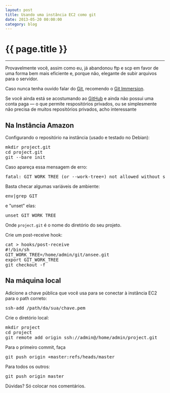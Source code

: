 ```yaml
---
layout: post
title: Usando uma instância EC2 como git
date: 2013-05-20 00:00:00
category: blog
---
```


# {{ page.title }}

---

Provavelmente você, assim como eu, já abandonou ftp e scp em favor de uma forma
bem mais eficiente e, porque não, elegante de subir arquivos para o servidor.

Caso nunca tenha ouvido falar do [Git][git], recomendo o [Git Immersion][git-immersion].

Se você ainda está se acostumando ao [GitHub][github] e ainda não possui uma conta
paga — o que permite respositórios privados, ou se simplesmente não precisa de 
muitos repositórios privados, acho interessante 

## Na Instância Amazon

Configurando o repositório na instância (usado e testado no Debian):

<pre>
mkdir project.git
cd project.git
git --bare init
</pre>

Caso apareça essa mensagem de erro:

<pre>
fatal: GIT_WORK_TREE (or --work-tree=<directory>) not allowed without specifying GIT_DIR (or --git-dir=<directory>)
</pre>

Basta checar algumas variáveis de ambiente:

<pre>
env|grep GIT
</pre>

e "unset" elas:

<pre>
unset GIT_WORK_TREE
</pre>

Onde `project.git` é o nome do diretório do seu projeto.

Crie um post-receive hook:

<pre>
cat > hooks/post-receive
#!/bin/sh
GIT_WORK_TREE=/home/admin/git/ansee.git
export GIT_WORK_TREE
git checkout -f
</pre>

## Na máquina local

Adicione a chave pública que você usa para se conectar à instância EC2 para o path correto:

<pre>
ssh-add /path/da/sua/chave.pem 
</pre>

Crie o diretório local:

<pre>
mkdir project
cd project
git remote add origin ssh://admin@<ip-da-instância>/home/admin/project.git
</pre>

Para o primeiro commit, faça

<pre>
git push origin +master:refs/heads/master
</pre>

Para todos os outros:

<pre>
git push origin master
</pre>


Dúvidas? Só colocar nos comentários.

[git]: http://git-scm.com/ "Git"
[github]: https://github.com/ "GitHub"
[git-immersion]: http://gitimmersion.com/ "Git Immersion"
